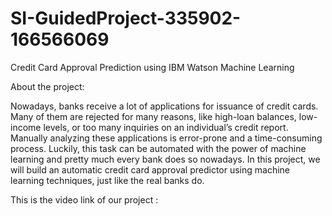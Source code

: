 # SI-GuidedProject-335902-166566069
Credit Card Approval Prediction using IBM Watson Machine Learning

About the project:

Nowadays, banks receive a lot of applications for issuance of credit cards. Many of them are rejected for many reasons, like high-loan balances, low-income levels, or too many inquiries on an individual’s credit report. Manually analyzing these applications is error-prone and a time-consuming process. Luckily, this task can be automated with the power of machine learning and pretty much every bank does so nowadays. In this project, we will build an automatic credit card approval predictor using machine learning techniques, just like the real banks do.

This is the video link of our project :
